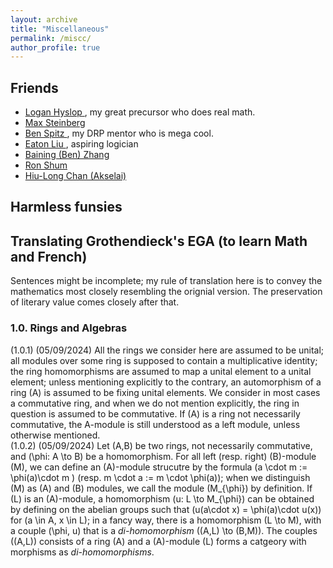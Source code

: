 ```yaml
---
layout: archive
title: "Miscellaneous"
permalink: /miscc/
author_profile: true
---
```

<link rel="stylesheet" href="https://cdn.jsdelivr.net/npm/katex@0.11.1/dist/katex.min.css" integrity="sha384-zB1R0rpPzHqg7Kpt0Aljp8JPLqbXI3bhnPWROx27a9N0Ll6ZP/+DiW/UqRcLbRjq" crossorigin="anonymous">
<script defer src="https://cdn.jsdelivr.net/npm/katex@0.11.1/dist/katex.min.js" integrity="sha384-y23I5Q6l+B6vatafAwxRu/0oK/79VlbSz7Q9aiSZUvyWYIYsd+qj+o24G5ZU2zJz" crossorigin="anonymous"></script>
<script defer src="https://cdn.jsdelivr.net/npm/katex@0.11.1/dist/contrib/auto-render.min.js" integrity="sha384-kWPLUVMOks5AQFrykwIup5lo0m3iMkkHrD0uJ4H5cjeGihAutqP0yW0J6dpFiVkI" crossorigin="anonymous" onload="renderMathInElement(document.body);"></script>

<div class="aside">
  
Friends
------
* <a href="https://loganhyslop.github.io"> Logan Hyslop </a>, my great precursor who does real math. <br>
* <a href="https://max.steinbergfour.com/"> Max Steinberg </a> <br>
* <a href="https://benspitz.com/"> Ben Spitz </a>, my DRP mentor who is mega cool. <br>
* <a href="https://amgminequality.github.io/"> Eaton Liu </a>, aspiring logician <br>
* <a href="http://bzhangbp.student.ust.hk/"> Baining (Ben) Zhang </a> <br>
* <a href= "https://teinc3.github.io/"> Ron Shum </a> <br>
* <a href= "https://akselai.github.io/"> Hiu-Long Chan (Akselai) </a> <br>

Harmless funsies 
------
## Translating Grothendieck's EGA (to learn Math and French) <br>
Sentences might be incomplete; my rule of translation here is to convey the mathematics most closely resembling the orignial version. The preservation of literary value comes closely after that. <br>

### 1.0. Rings and Algebras <br>
(1.0.1)  (05/09/2024) All the rings we consider here are assumed to be unital; all modules over some ring is supposed to contain a multiplicative identity; the ring homomorphisms are assumed to map a unital element to a unital element; unless mentioning explicitly to the contrary, an automorphism of a ring \(A\) is assumed to be fixing unital elements. We consider in most cases a commutative ring, and when we do not mention explicitly, the ring in question is assumed to be commutative. If \(A\) is a ring not necessarily commutative, the A-module is still understood as a left module, unless otherwise mentioned. <br>
(1.0.2) (05/09/2024) Let \(A,B\) be two rings, not necessarily commutative, and \(\phi: A \to B\) be a homomorphism. For all left (resp. right) \(B\)-module \(M\), we can define an \(A\)-module strucutre by the formula \(a \cdot m := \phi(a)\cdot m \) (resp. m \cdot a := m \cdot \phi(a)\); when we distinguish \(M\) as \(A\) and \(B\) modules, we call the module \(M_{\phi}\) by definition. If \(L\) is an \(A\)-module, a homomorphism \(u: L \to M_{\phi}\) can be obtained by defining on the abelian groups such that \(u(a\cdot x) = \phi(a)\cdot u(x)\) for \(a \in A, x \in L\); in a fancy way, there is a homomorphism \(L \to M\), with a couple  \(\phi, u\) that is a *di-homomorphism* \((A,L) \to (B,M)\). The couples \((A,L)\) consists of a ring \(A\) and a \(A\)-module \(L\) forms a catgeory with morphisms as *di-homomorphisms*.  
